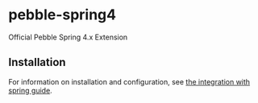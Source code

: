 # pebble-spring4
Official Pebble Spring 4.x Extension

## Installation
For information on installation and configuration, see [the integration with spring guide](http://www.mitchellbosecke.com/pebble/documentation/guide/spring-integration).